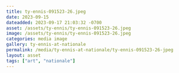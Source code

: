 ```yaml
---
title: ty-ennis-091523-26.jpeg
date: 2023-09-15
dateadded: 2023-09-17 21:03:32 -0700
asset: /assets/ty-ennis/ty-ennis-091523-26.jpeg
image: /assets/ty-ennis/ty-ennis-091523-26.jpeg
categories: media image
gallery: ty-ennis-at-nationale
permalink: /media/ty-ennis-at-nationale/ty-ennis-091523-26-jpeg
layout: asset
tags: ["art", "nationale"]
--- 
```

